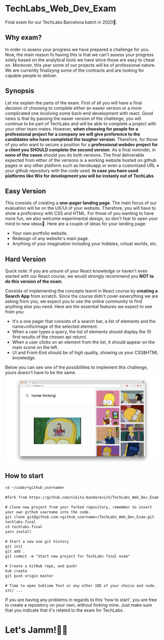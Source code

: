 # TechLabs_Web_Dev_Exam
Final exam for our TechLabs Barcelona batch in 2020🌴.

## Why exam?
In order ro assess your progress we have prepared a challenge for you. Now, the main reason fo having this is that we can't assess your progress solely based on the analytical tools we have since those are easy to cheat on. Moreover, this year some of our projects will be of professional nature. We are currently finalizyng some of the contracts and are looking for capable people to deliver. 

## Synopsis
Let me explain the parts of the exam. First of all you will have a final decision of choosing to complete either an easier version or a more complicated one involving some back-end development with react. Good news is that by passing the easier version of the challenge, you will continue to be part of TechLabs and will be able to complete a project with your other team mates. However, **when choosing for people for a professional project for a company we will give preference to the candidates who have completed the tougher version**. Therefore, for those of you who want to secure a position for a **professional webdev project for a client you SHOULD complete the second version**. As a final reminder, in **none of the cases** should you do both versions. The final deliverable expected from either of the versions is a working website hosted on github pages or any other platform such as herokuapp or even a customized URL **+** your github repository with the code used. **In case you have used platforms like Wix for development you will be instanly out of TechLabs**.

## Easy Version 
This consists of creating a **one-pager landing page**. The main focus of our evaluation will be on the UX/UI of your website. Therefore, you will have to show a proficiency with CSS and HTML. For those of you wanting to have more fun, we also welcome experimental design, so don't fear to open your mind to new ideas🧠. Here are a couple of ideas for your landing page:
- Your own portfolio website.
- Redesign of any website's main page.
- Anything of your imagination including your hobbies, virtual worlds, etc. 

## Hard Version

Quick note: if you are unsure of your React knowledge or haven't even started with our React course, we would strongly recommend you **NOT to do this version of the exam**.

Consists of implementing the concepts learnt in React course by **creating a Search App** from scratch. Since the course didn't cover eeverything we are asking from you, we expect you to use the online community to find anything else you need. Here are the essential features we expect to see from you:
- It's a one pager that consists of a search bar, a list of elements and the name+info/image of the selected element. 
- When a user types a query, the list of elements should display the 10 first results of the chosen api return/.
- When a user clicks on an element from the list, it should appear on the main scene on the left.
- UI and Front-End should be of high quality, showing us your CSS&HTML knowledge. 

Below you can see one of the possibilities to implement this challenge, yours doesn't have to be the same. 
![image](react.png)


## How to start 
``` 
cd ~/code/<github_username>

#fork from https://github.com/nikita-bandarevich/TechLabs_Web_Dev_Exam

# clone new project from your forked repository, remember to insert your own github username into the code.
git clone git@github.com:<github_username>/TechLabs_Web_Dev_Exam.git techlabs-final
cd techlabs-final
yarn install

# Start a new one git history
git init
git add .
git commit -m "Start new project for TechLabs final exam"

# Create a GitHub repo, and push!
hub create
git push origin master

# Time to open Sublime Text or any other IDE of your choice and code.
stt/ ... 
```

If you are having any problems in regards to this 'how to start', you are free to create a repository on your own, without forking mine. Just make sure that you indicate that it's related to the exam for TechLabs. 

# Let's Jamm!🧙‍♂️
